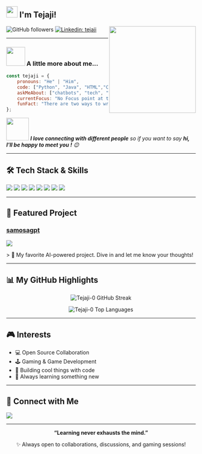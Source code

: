 <h2>
  <img src="https://emojis.slackmojis.com/emojis/images/1531849430/4246/blob-sunglasses.gif?1531849430" width="30"/>  
  I'm Tejaji!
</h2>
<img align='right' src="https://media.giphy.com/media/M9gbBd9nbDrOTu1Mqx/giphy.gif" width="230">

![GitHub followers](https://img.shields.io/github/followers/Tejaji-0?label=Follow&style=social)
[![Linkedin: tejaji](https://img.shields.io/badge/-tejaji-blue?style=flat-square&logo=Linkedin&logoColor=white&link=https://www.linkedin.com/in/sri-narayana-tejaji/)](https://www.linkedin.com/in/sri-narayana-tejaji/)

---

### <img src="https://media.giphy.com/media/VgCDAzcKvsR6OM0uWg/giphy.gif" width="50"> A little more about me...  

```javascript
const tejaji = {
    pronouns: "He" | "Him",
    code: ["Python", "Java", "HTML","CSS","JS"],
    askMeAbout: ["chatbots", "tech", "app dev", "gaming"],
    currentFocus: "No Focus point at this time",
    funFact: "There are two ways to write error-free programs; only the third one works"
};
```

<img src="https://media.giphy.com/media/LnQjpWaON8nhr21vNW/giphy.gif" width="60">
<em><b>I love connecting with different people</b> so if you want to say <b>hi, I'll be happy to meet you !</b> 😊</em>

---

## 🛠️ Tech Stack & Skills

<p>
  <img src="https://img.shields.io/badge/python-3776AB.svg?&style=for-the-badge&logo=python&logoColor=white" />
  <img src="https://img.shields.io/badge/react-61DAFB.svg?&style=for-the-badge&logo=react&logoColor=black" />
  <img src="https://img.shields.io/badge/java-007396.svg?&style=for-the-badge&logo=java&logoColor=white" />
  <img src="https://img.shields.io/badge/html5-E34F26.svg?&style=for-the-badge&logo=html5&logoColor=white" />
  <img src="https://img.shields.io/badge/css3-1572B6.svg?&style=for-the-badge&logo=css3&logoColor=white" />
  <img src="https://img.shields.io/badge/javascript-F7DF1E.svg?&style=for-the-badge&logo=javascript&logoColor=black" />
  <img src="https://img.shields.io/badge/open%20source-222222.svg?&style=for-the-badge&logo=github&logoColor=white" />
  <img src="https://img.shields.io/badge/gaming-9146FF.svg?&style=for-the-badge&logo=twitch&logoColor=white" />
</p>

---

## 🌟 Featured Project

### [samosagpt](https://github.com/Samosagpt/samosagpt)
<p>
  <a href="https://github.com/Samosagpt/samosagpt">
    <img src="https://img.shields.io/github/stars/Samosagpt/samosagpt?style=social" />
  </a>
</p>
> 🚀 My favorite AI-powered project. Dive in and let me know your thoughts!

<!-- If you have a screenshot/GIF, add here: 
<p>
  <img src="https://github.com/Tejaji-0/samosagpt/raw/main/demo.gif" width="400"/>
</p>
-->

---

## 📊 My GitHub Highlights

<p align="center">
  <img src="https://github-readme-streak-stats.herokuapp.com/?user=Tejaji-0&theme=radical" alt="Tejaji-0 GitHub Streak" />
</p>
<p align="center">
  <img src="https://github-readme-stats.vercel.app/api/top-langs/?username=Tejaji-0&layout=compact&theme=radical&hide=html,css" alt="Tejaji-0 Top Languages" />
</p>

---

## 🎮 Interests

- 💻 Open Source Collaboration
- 🕹️ Gaming & Game Development
- 🤖 Building cool things with code
- 🌱 Always learning something new

---

## 🔗 Connect with Me

<p>
  <a href="https://www.linkedin.com/in/sri-narayana-tejaji/">
    <img src="https://img.shields.io/badge/linkedin-%230077B5.svg?&style=for-the-badge&logo=linkedin&logoColor=white" />
  </a>
</p>

---

<p align="center"><b>“Learning never exhausts the mind.”</b></p>
<p align="center">✨ Always open to collaborations, discussions, and gaming sessions!</p>
